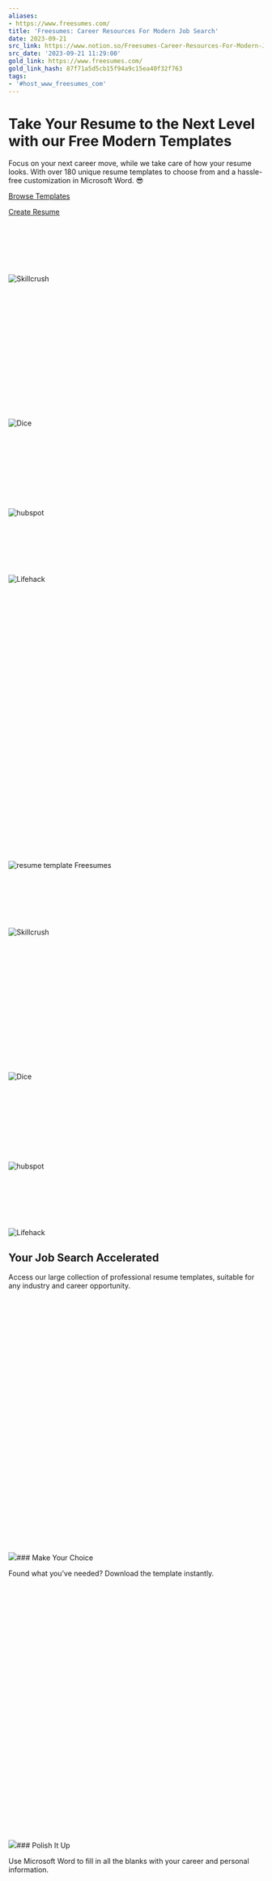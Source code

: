 ```yaml
---
aliases:
- https://www.freesumes.com/
title: 'Freesumes: Career Resources For Modern Job Search'
date: 2023-09-21
src_link: https://www.notion.so/Freesumes-Career-Resources-For-Modern-Job-Search-766b163b7adf46828c9e06dbc0dbf362
src_date: '2023-09-21 11:29:00'
gold_link: https://www.freesumes.com/
gold_link_hash: 87f71a5d5cb15f94a9c15ea40f32f763
tags:
- '#host_www_freesumes_com'
---
```









Take Your Resume to the Next Level with our **Free** Modern Templates
=====================================================================

 



Focus on your next career move, while we take care of how your resume looks. With over 180 unique resume templates to choose from and a hassle-free customization in Microsoft Word. 😎

 








[Browse Templates](https://www.freesumes.com/free-resume-templates-for-ms-word/)










[Create Resume](https://www.freesumes.com/resume-builder/)

















![Skillcrush](data:image/svg+xml,%3Csvg%20xmlns='http://www.w3.org/2000/svg'%20viewBox='0%200%20150%2030'%3E%3C/svg%3E)![Skillcrush](https://www.freesumes.com/wp-content/uploads/2018/10/skillcrush.png) 







![Dice](data:image/svg+xml,%3Csvg%20xmlns='http://www.w3.org/2000/svg'%20viewBox='0%200%20133%2067'%3E%3C/svg%3E)![Dice](https://www.freesumes.com/wp-content/uploads/2018/10/dice.png) 







![hubspot](data:image/svg+xml,%3Csvg%20xmlns='http://www.w3.org/2000/svg'%20viewBox='0%200%20152%2044'%3E%3C/svg%3E)![hubspot](https://www.freesumes.com/wp-content/uploads/2018/10/hubspot.png) 







![Lifehack](data:image/svg+xml,%3Csvg%20xmlns='http://www.w3.org/2000/svg'%20viewBox='0%200%20151%2030'%3E%3C/svg%3E)![Lifehack](https://www.freesumes.com/wp-content/uploads/2018/10/lifehack.png) 











![resume template Freesumes](data:image/svg+xml,%3Csvg%20xmlns='http://www.w3.org/2000/svg'%20viewBox='0%200%20608%20644'%3E%3C/svg%3E)![resume template Freesumes](https://www.freesumes.com/wp-content/uploads/2023/01/resume-template-Freesumes.jpg) 







![Skillcrush](data:image/svg+xml,%3Csvg%20xmlns='http://www.w3.org/2000/svg'%20viewBox='0%200%20150%2030'%3E%3C/svg%3E)![Skillcrush](https://www.freesumes.com/wp-content/uploads/2018/10/skillcrush.png) 







![Dice](data:image/svg+xml,%3Csvg%20xmlns='http://www.w3.org/2000/svg'%20viewBox='0%200%20133%2067'%3E%3C/svg%3E)![Dice](https://www.freesumes.com/wp-content/uploads/2018/10/dice.png) 







![hubspot](data:image/svg+xml,%3Csvg%20xmlns='http://www.w3.org/2000/svg'%20viewBox='0%200%20152%2044'%3E%3C/svg%3E)![hubspot](https://www.freesumes.com/wp-content/uploads/2018/10/hubspot.png) 







![Lifehack](data:image/svg+xml,%3Csvg%20xmlns='http://www.w3.org/2000/svg'%20viewBox='0%200%20151%2030'%3E%3C/svg%3E)![Lifehack](https://www.freesumes.com/wp-content/uploads/2018/10/lifehack.png) 















Your Job Search Accelerated
---------------------------

 



Access our large collection of professional resume templates, suitable for any industry and career opportunity. 

 











![](data:image/svg+xml,%3Csvg%20xmlns='http://www.w3.org/2000/svg'%20viewBox='0%200%20256%20256'%3E%3C/svg%3E)![](https://www.freesumes.com/wp-content/uploads/2018/11/select-template.png)### Make Your Choice

Found what you’ve needed? Download the template instantly.

 







![](data:image/svg+xml,%3Csvg%20xmlns='http://www.w3.org/2000/svg'%20viewBox='0%200%20256%20256'%3E%3C/svg%3E)![](https://www.freesumes.com/wp-content/uploads/2018/11/customize-resume.png)### Polish It Up

Use Microsoft Word to fill in all the blanks with your career and personal information.

 







![send resume](data:image/svg+xml,%3Csvg%20xmlns='http://www.w3.org/2000/svg'%20viewBox='0%200%20256%20256'%3E%3C/svg%3E)![send resume](https://www.freesumes.com/wp-content/uploads/2018/11/send.png)### File Your Application

Save your resume as a PDF file and email it. Or print out as many copies as you like. 

 











Resume Examples
---------------

 



### Browse Winning Job Applications

 



Part writing guides, part samples to swipe, and fully free, our resume examples collection is getting bigger every day. Get some inspo and actionable advice to get started with writing!

 




[Check it out](https://www.freesumes.com/resume-examples/)









![resume samples for Word](data:image/svg+xml,%3Csvg%20xmlns='http://www.w3.org/2000/svg'%20viewBox='0%200%20468%20508'%3E%3C/svg%3E)![resume samples for Word](https://www.freesumes.com/wp-content/uploads/2020/03/resume-samples-for-Word.png) 











![snapshot resume pack](data:image/svg+xml,%3Csvg%20xmlns='http://www.w3.org/2000/svg'%20viewBox='0%200%20642%20487'%3E%3C/svg%3E)![snapshot resume pack](https://www.freesumes.com/wp-content/uploads/2018/11/snapshot-resume-pack.jpg) 







Go the Extra Mile with a Premium Pack
-------------------------------------

 



Download a matching cover letter + a 2-page resume template + an interview tracker in one single pack to brand your entire application and make it even more memorable. 

 

All packs priced at just $15. 

 




[Browse Packs](https://www.freesumes.com/premium-resume-packs/)













Pro Career Tips From The Blog
-----------------------------

 











[![writing the perfect resume](data:image/svg+xml,%3Csvg%20xmlns='http://www.w3.org/2000/svg'%20viewBox='0%200%20550%20397'%3E%3C/svg%3E)![writing the perfect resume](https://www.freesumes.com/wp-content/uploads/2020/12/writing-the-perfect-resume.jpg)](https://www.freesumes.com/how-to-write-a-resume/)### [How To Write A Resume That Gets You Hired](https://www.freesumes.com/how-to-write-a-resume/)

Our detailed guide features essential tips both for recent grads and seasoned professionals covering everything from general design and styling tips, to resume objectives and resume summary statements, work experience, education and cover letter.  
  
**[Read More](https://www.freesumes.com/how-to-write-a-resume/)**

 







[![](data:image/svg+xml,%3Csvg%20xmlns='http://www.w3.org/2000/svg'%20viewBox='0%200%20500%20333'%3E%3C/svg%3E)![](https://www.freesumes.com/wp-content/uploads/2018/10/resume-formats.jpg)](https://www.freesumes.com/resume-formats/)### [Top 3 Resume Formats to Land your Dream Job](https://www.freesumes.com/resume-formats/)

Oh, those pesky resumes. They always come with a Catch-22. You need to have a compelling resume to land a great job, but no excellent employer will consider you without having some great skills and experiences under your belt.  
  
**[Read More](https://www.freesumes.com/resume-formats/)**

 







[![research-backed interview tips](data:image/svg+xml,%3Csvg%20xmlns='http://www.w3.org/2000/svg'%20viewBox='0%200%20550%20367'%3E%3C/svg%3E)![research-backed interview tips](https://www.freesumes.com/wp-content/uploads/2020/12/research-backed-interview-tips.jpg)](https://www.freesumes.com/interview-tips/)### [14 Research-Backed Interview Tips](https://www.freesumes.com/interview-tips/)

By coaching yourself on what to anticipate and how to act in advance, you’ll be more calm and confident during the big day. And here are some of the best interview tips to help you with that.  
  
**[Read More](https://www.freesumes.com/interview-tips/)**

 







[![common interview questions](data:image/svg+xml,%3Csvg%20xmlns='http://www.w3.org/2000/svg'%20viewBox='0%200%20550%20367'%3E%3C/svg%3E)![common interview questions](https://www.freesumes.com/wp-content/uploads/2020/12/common-interview-questions.jpg)](https://www.freesumes.com/common-interview-questions/)### [Common Interview Questions with Answers](https://www.freesumes.com/common-interview-questions/)

The key to nailing the popular interview questions is pretty simple: understand the intention behind them. Every question the interviewer poses is aimed at yanking some key information from you regarding your personality, cultural fit, skills, and career progression.  
  
**[Read More](https://www.freesumes.com/common-interview-questions/)**

 












[Latest Posts](https://www.freesumes.com/blog/)














Stop Filing “Hodge-Podge” Resumes, Please
-----------------------------------------

 



Grab an eye-catching template that instantly tells who you are and what you have to offer. Your future employer will thank you for this!

 




[Browse Templates](https://www.freesumes.com/free-resume-templates-for-ms-word/)



















DOWNLOADS AND COUNTING 


+











FREE RESUME TEMPLATES 


+